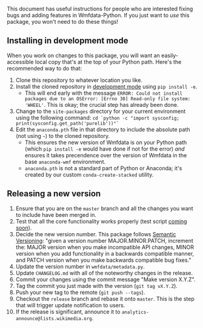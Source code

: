 This document has useful instructions for people who are interested fixing bugs and adding features in Wmfdata-Python. If you just want to _use_ this package, you won't need to do these things!

## Installing in development mode
When you work on changes to this package, you will want an easily-accessible local copy that's at the top of your Python path. Here's the recommended way to do that:
1. Clone this repository to whatever location you like.
1. Install the cloned repository in [development mode](https://setuptools.pypa.io/en/latest/userguide/development_mode.html) using `pip install -e`.
    * This will end early with the message `ERROR: Could not install packages due to an OSError: [Errno 30] Read-only file system: 'WHEEL'`. This is okay; the crucial step has already been done.
1. Change to the `site-packages` directory for your current environment using the following command: `` cd `python -c "import sysconfig; print(sysconfig.get_path('purelib'))"` ``
1. Edit the `anaconda.pth` file in that directory to include the absolute path (not using `~`) to the cloned repository.
    * This ensures the new version of Wmfdata is on your Python path (which `pip install -e` would have done if not for the error) _and_ ensures it takes precendence over the version of Wmfdata in the base `anaconda-wmf` environment.
    * `anaconda.pth` is not a standard part of Python or Anaconda; it's created by our custom `conda-create-stacked` utility.

## Releasing a new version
1. Ensure that you are on the `master` branch and all the changes you want to include have been merged in.
1. Test that all the core functionality works properly (test script [coming soon](https://github.com/wikimedia/wmfdata-python/pull/16)). 
1. Decide the new version number. This package follows [Semantic Versioning](https://semver.org/): "given a version number MAJOR.MINOR.PATCH, increment the: MAJOR version when you make incompatible API changes, MINOR version when you add functionality in a backwards compatible manner, and PATCH version when you make backwards compatible bug fixes."
1. Update the version number in `wmfdata/metadata.py`.
1. Update `CHANGELOG.md` with all of the noteworthy changes in the release.
1. Commit your changes using the commit message "Make version X.Y.Z".
1. Tag the commit you just made with the version (`git tag vX.Y.Z`).
1. Push your new tag to the remote (`git push --tags`).
1. Checkout the `release` branch and rebase it onto `master`. This is the step that will trigger update notification to users.
1. If the release is significant, announce it to `analytics-announce@lists.wikimedia.org`.
